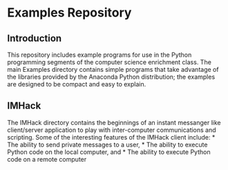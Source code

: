 # Examples Repository

## Introduction
This repository includes example programs for use in the Python programming 
segments of the computer science enrichment class.  The main Examples directory
contains simple programs that take advantage of the libraries provided by the
Anaconda Python distribution; the examples are designed to be compact and easy
to explain.  

## IMHack
The IMHack directory contains the beginnings of an instant messanger like client/server
application to play with inter-computer communications and scripting.  Some of
the interesting features of the IMHack client include:
    * The ability to send private messages to a user,
    * The ability to execute Python code on the local computer, and
    * The ability to execute Python code on a remote computer



